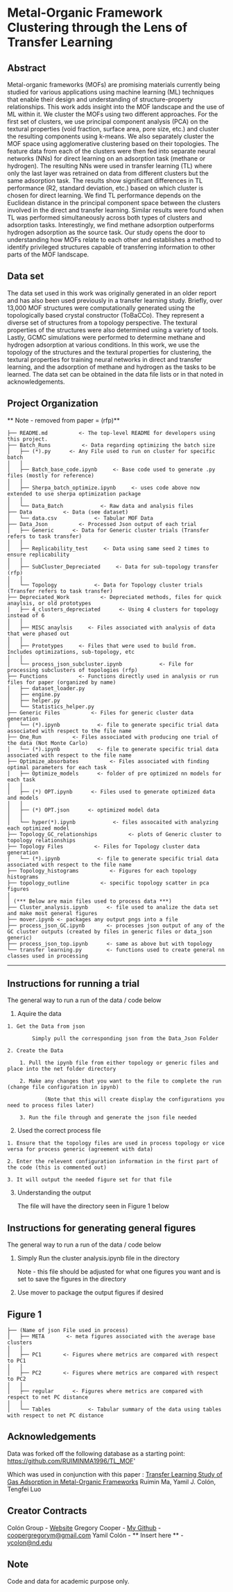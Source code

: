 Metal-Organic Framework Clustering through the Lens of Transfer Learning
==============================

Abstract
------------
Metal-organic frameworks (MOFs) are promising materials currently being studied for various applications using machine learning (ML) techniques that enable their design and understanding of structure-property relationships. This work adds insight into the MOF landscape and the use of ML within it. We cluster the MOFs using two different approaches. For the first set of clusters, we use principal component analysis (PCA) on the textural properties (void fraction, surface area, pore size, etc.) and cluster the resulting components using k-means. We also separately cluster the MOF space using agglomerative clustering based on their topologies. The feature data from each of the clusters were then fed into separate neural networks (NNs) for direct learning on an adsorption task (methane or hydrogen). The resulting NNs were used in transfer learning (TL) where only the last layer was retrained on data from different clusters but the same adsorption task. The results show significant differences in TL performance (R2, standard deviation, etc.) based on which cluster is chosen for direct learning. We find TL performance depends on the Euclidean distance in the principal component space between the clusters involved in the direct and transfer learning. Similar results were found when TL was performed simultaneously across both types of clusters and adsorption tasks. Interestingly, we find methane adsorption outperforms hydrogen adsorption as the source task. Our study opens the door to understanding how MOFs relate to each other and establishes a method to identify privileged structures capable of transferring information to other parts of the MOF landscape.

Data set
------------
The data set used in this work was originally generated in an older report and has also been used previously in a transfer learning study. Briefly, over 13,000 MOF structures were computationally generated using the topologically based crystal constructor (ToBaCCo). They represent a diverse set of structures from a topology perspective. The textural properties of the structures were also determined using a variety of tools. Lastly, GCMC simulations were performed to determine methane and hydrogen adsorption at various conditions. In this work, we use the topology of the structures and the textural properties for clustering, the textural properties for training neural networks in direct and transfer learning, and the adsorption of methane and hydrogen as the tasks to be learned. The data set can be obtained in the data file lists or in that noted in acknowledgements.



Project Organization
------------

** Note - removed from paper = (rfp)**

    ├── README.md          <- The top-level README for developers using this project.
    ├── Batch_Runs          <- Data regarding optimizing the batch size
    │   ├── (*).py      <- Any File used to run on cluster for specific batch
    │   │
    │   ├── Batch_base_code.ipynb     <- Base code used to generate .py files (mostly for reference) 
    │   │
    │   ├── Sherpa_batch_optimize.ipynb     <- uses code above now extended to use sherpa optimization package  
    │   │ 
    │   └── Data_Batch            <- Raw data and analysis files
    ├── Data          <- Data (see dataset)
    │   └── data.csv            <- Tabular MOF Data 
    ├── Data_Json          <- Processed Json output of each trial
    │   ├── Generic      <- Data for Generic cluster trials (Transfer refers to task transfer)
    │   │
    │   ├── Replicability_test     <- Data using same seed 2 times to ensure replicability
    │   │
    │   ├── SubCluster_Depreciated     <- Data for sub-topology transfer (rfp)
    │   │
    │   └── Topology            <- Data for Topology cluster trials (Transfer refers to task transfer)
    ├── Depreciated_Work          <- Depreciated methods, files for quick anaylsis, or old prototypes
    │   ├── 4_clusters_depreciated      <- Using 4 clusters for topology instead of 6 
    │   │
    │   ├── MISC anaylsis     <- Files associated with analysis of data that were phased out
    │   │
    │   ├── Prototypes     <- Files that were used to build from.  Includes optimizations, sub-topology, etc
    │   │
    │   └── process_json_subcluster.ipynb            <- File for processing subclusters of topologies (rfp)
    ├── Functions          <- Functions directly used in analysis or run files for paper (organized by name)
    │   ├── dataset_loader.py 
    │   ├── engine.py
    │   ├── helper.py    
    │   └── Statistics_helper.py
    ├── Generic Files          <- Files for generic cluster data generation
    │   └── (*).ipynb            <- file to generate specific trial data associated with respect to the file name
    ├── One_Run          <- Files associated with producing one trial of the data (Not Monte Carlo)
    │   └── (*).ipynb            <- file to generate specific trial data associated with respect to the file name
    ├── Optimize_absorbates          <- Files associated with finding optimal parameters for each task
    │   ├── Optimize_models      <- folder of pre optimized nn models for each task
    │   │
    │   ├── (*) OPT.ipynb      <- Files used to generate optimized data and models
    │   │
    │   ├── (*) OPT.json      <- optimized model data
    │   │    
    │   └── hyper(*).ipynb            <- files assocaited with analyzing each optimized model
    ├── Topology_GC_relationships          <- plots of Generic cluster to topology relationships
    ├── Topology Files          <- Files for Topology cluster data generation
    │   └── (*).ipynb            <- file to generate specific trial data associated with respect to the file name
    ├── Topology_histograms          <- Figures for each topology histograms
    ├── topology_outline          <- specific topology scatter in pca figures
    │  
    │ (*** Below are main files used to process data ***)
    ├── Cluster_analysis.ipynb      <- file used to analize the data set and make most general figures
    ├── mover.ipynb <- packages any output pngs into a file   
    ├── process_json_GC.ipynb       <- processes json output of any of the GC cluster outputs (created by files in generic files or data_json generic)
    ├── process_json_top.ipynb      <- same as above but with topology
    └── transfer learning.py        <- functions used to create general nn classes used in processing
    

--------


Instructions for running a trial
------------
The general way to run a run of the data / code below  

   1. Aquire the data

    1. Get the Data from json

            Simply pull the corresponding json from the Data_Json Folder

    2. Create the Data

        1. Pull the ipynb file from either topology or generic files and place into the net folder directory

        2. Make any changes that you want to the file to complete the run (change file configuration in ipynb)

                (Note that this will create display the configurations you need to process files later)

        3. Run the file through and generate the json file needed
    
        
   2. Used the correct process file

    1. Ensure that the topology files are used in process topology or vice versa for process generic (agreement with data)

    2. Enter the relevent configuration information in the first part of the code (this is commented out)

    3. It will output the needed figure set for that file
        
   3. Understanding the output
    
        The file will have the directory seen in Figure 1 below
        
Instructions for generating general figures
------------
The general way to run a run of the data / code below  

   1. Simply Run the cluster analysis.ipynb file in the directory 

        Note - this file should be adjusted for what one figures you want and is set to save the figures in the directory

   2. Use mover to package the output figures if desired

Figure 1        
--------

    ├── (Name of json File used in process)
    │   ├── META       <- meta figures associated with the average base clusters
    │   │
    │   ├── PC1       <- Figures where metrics are compared with respect to PC1
    │   │
    │   ├── PC2       <- Figures where metrics are compared with respect to PC2
    │   │
    │   ├── regular      <- Figures where metrics are compared with respect to net PC distance
    │   │
    │   └── Tables            <- Tabular summary of the data using tables with respect to net PC distance


Acknowledgements      
--------
Data was forked off the following database as a starting point: 
https://github.com/RUIMINMA1996/TL_MOF'

Which was used in conjunction with this paper :
[Transfer Learning Study of Gas Adsorption in Metal-Organic Frameworks](https://pubs.acs.org/doi/10.1021/acsami.0c06858?ref=pdf)
Ruimin Ma, Yamil J. Colón, Tengfei Luo

Creator Contracts
--------
Colón Group - [Website](https://www.computationalnano.org/)
Gregory Cooper -  [My Github](https://github.com/Gregory-Cooper) - coopergregorym@gmail.com
Yamil Colón -  ** Insert here ** - ycolon@nd.edu

## Note
Code and data for academic purpose only.
 